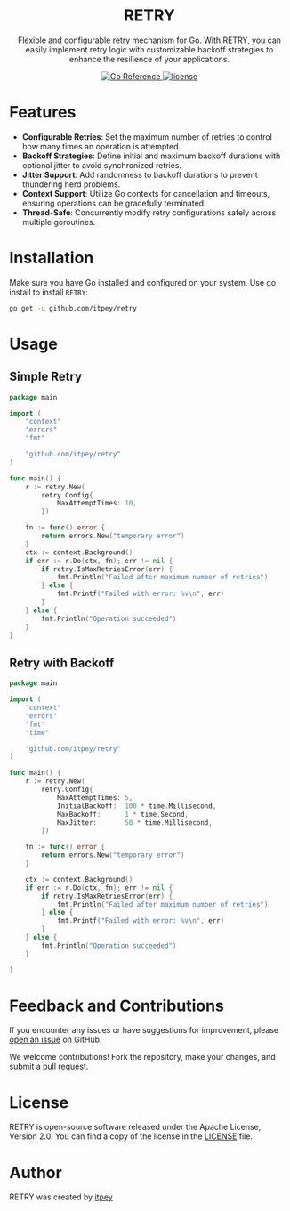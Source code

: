 [//]: # "Title: RETRY"
[//]: # "Author: itpey"
[//]: # "Attendees: itpey"
[//]: # "Tags: #RETRY #go #Retry #golang #go-lang #try"

<h1 align="center">
RETRY
</h1>

<p align="center">
Flexible and configurable retry mechanism for Go. With RETRY, you can easily implement retry logic with customizable backoff strategies to enhance the resilience of your applications.
</p>

<p align="center">
  <a href="https://pkg.go.dev/github.com/itpey/retry">
    <img src="https://pkg.go.dev/badge/github.com/itpey/retry.svg" alt="Go Reference">
  </a>
  <a href="https://github.com/retry/blob/main/LICENSE">
    <img src="https://img.shields.io/github/license/itpey/retry" alt="license">
  </a>
</p>

# Features

- **Configurable Retries**: Set the maximum number of retries to control how many times an operation is attempted.
- **Backoff Strategies**: Define initial and maximum backoff durations with optional jitter to avoid synchronized retries.
- **Jitter Support**: Add randomness to backoff durations to prevent thundering herd problems.
- **Context Support**: Utilize Go contexts for cancellation and timeouts, ensuring operations can be gracefully terminated.
- **Thread-Safe**: Concurrently modify retry configurations safely across multiple goroutines.

# Installation

Make sure you have Go installed and configured on your system. Use go install to install `RETRY`:

```bash
go get -u github.com/itpey/retry
```

# Usage

## Simple Retry

```go
package main

import (
	"context"
	"errors"
	"fmt"

	"github.com/itpey/retry"
)

func main() {
	r := retry.New(
		retry.Config{
			MaxAttemptTimes: 10,
		})

	fn := func() error {
		return errors.New("temporary error")
	}
	ctx := context.Background()
	if err := r.Do(ctx, fn); err != nil {
		if retry.IsMaxRetriesError(err) {
			fmt.Println("Failed after maximum number of retries")
		} else {
			fmt.Printf("Failed with error: %v\n", err)
		}
	} else {
		fmt.Println("Operation succeeded")
	}
}

```

## Retry with Backoff

```go
package main

import (
	"context"
	"errors"
	"fmt"
	"time"

	"github.com/itpey/retry"
)

func main() {
	r := retry.New(
		retry.Config{
			MaxAttemptTimes: 5,
			InitialBackoff:  100 * time.Millisecond,
			MaxBackoff:      1 * time.Second,
			MaxJitter:       50 * time.Millisecond,
		})

	fn := func() error {
		return errors.New("temporary error")
	}

	ctx := context.Background()
	if err := r.Do(ctx, fn); err != nil {
		if retry.IsMaxRetriesError(err) {
			fmt.Println("Failed after maximum number of retries")
		} else {
			fmt.Printf("Failed with error: %v\n", err)
		}
	} else {
		fmt.Println("Operation succeeded")
	}

}

```

# Feedback and Contributions

If you encounter any issues or have suggestions for improvement, please [open an issue](https://github.com/itpey/retry/issues) on GitHub.

We welcome contributions! Fork the repository, make your changes, and submit a pull request.

# License

RETRY is open-source software released under the Apache License, Version 2.0. You can find a copy of the license in the [LICENSE](https://github.com/itpey/retry/blob/main/LICENSE) file.

# Author

RETRY was created by [itpey](https://github.com/itpey)
